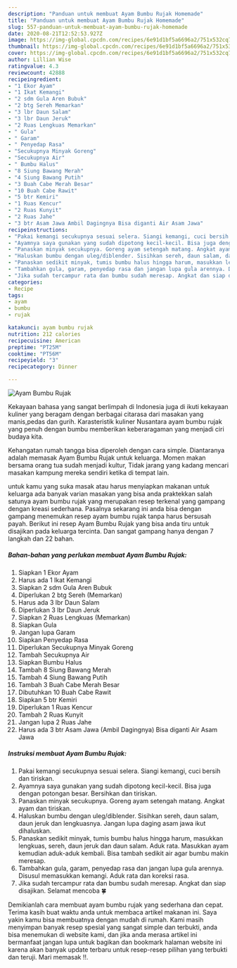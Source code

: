 ```yaml
---
description: "Panduan untuk membuat Ayam Bumbu Rujak Homemade"
title: "Panduan untuk membuat Ayam Bumbu Rujak Homemade"
slug: 557-panduan-untuk-membuat-ayam-bumbu-rujak-homemade
date: 2020-08-21T12:52:53.927Z
image: https://img-global.cpcdn.com/recipes/6e91d1bf5a6696a2/751x532cq70/ayam-bumbu-rujak-foto-resep-utama.jpg
thumbnail: https://img-global.cpcdn.com/recipes/6e91d1bf5a6696a2/751x532cq70/ayam-bumbu-rujak-foto-resep-utama.jpg
cover: https://img-global.cpcdn.com/recipes/6e91d1bf5a6696a2/751x532cq70/ayam-bumbu-rujak-foto-resep-utama.jpg
author: Lillian Wise
ratingvalue: 4.3
reviewcount: 42888
recipeingredient:
- "1 Ekor Ayam"
- "1 Ikat Kemangi"
- "2 sdm Gula Aren Bubuk"
- "2 btg Sereh Memarkan"
- "3 lbr Daun Salam"
- "3 lbr Daun Jeruk"
- "2 Ruas Lengkuas Memarkan"
- " Gula"
- " Garam"
- " Penyedap Rasa"
- "Secukupnya Minyak Goreng"
- "Secukupnya Air"
- " Bumbu Halus"
- "8 Siung Bawang Merah"
- "4 Siung Bawang Putih"
- "3 Buah Cabe Merah Besar"
- "10 Buah Cabe Rawit"
- "5 btr Kemiri"
- "1 Ruas Kencur"
- "2 Ruas Kunyit"
- "2 Ruas Jahe"
- "3 btr Asam Jawa Ambil Dagingnya Bisa diganti Air Asam Jawa"
recipeinstructions:
- "Pakai kemangi secukupnya sesuai selera. Siangi kemangi, cuci bersih dan tiriskan."
- "Ayamnya saya gunakan yang sudah dipotong kecil-kecil. Bisa juga dengan potongan besar. Bersihkan dan tiriskan."
- "Panaskan minyak secukupnya. Goreng ayam setengah matang. Angkat ayam dan tiriskan."
- "Haluskan bumbu dengan uleg/diblender. Sisihkan sereh, daun salam, daun jeruk dan lengkuasnya. Jangan lupa daging asam jawa ikut dihaluskan."
- "Panaskan sedikit minyak, tumis bumbu halus hingga harum, masukkan lengkuas, sereh, daun jeruk dan daun salam. Aduk rata. Masukkan ayam kemudian aduk-aduk kembali. Bisa tambah sedikit air agar bumbu makin meresap."
- "Tambahkan gula, garam, penyedap rasa dan jangan lupa gula arennya. Disusul memasukkan kemangi. Aduk rata dan koreksi rasa."
- "Jika sudah tercampur rata dan bumbu sudah meresap. Angkat dan siap disajikan. Selamat mencoba 🍀"
categories:
- Recipe
tags:
- ayam
- bumbu
- rujak

katakunci: ayam bumbu rujak 
nutrition: 212 calories
recipecuisine: American
preptime: "PT25M"
cooktime: "PT56M"
recipeyield: "3"
recipecategory: Dinner

---
```



![Ayam Bumbu Rujak](https://img-global.cpcdn.com/recipes/6e91d1bf5a6696a2/751x532cq70/ayam-bumbu-rujak-foto-resep-utama.jpg)

Kekayaan bahasa yang sangat berlimpah di Indonesia juga di ikuti kekayaan kuliner yang beragam dengan berbagai citarasa dari masakan yang manis,pedas dan gurih. Karasteristik kuliner Nusantara ayam bumbu rujak yang penuh dengan bumbu memberikan keberaragaman yang menjadi ciri budaya kita.




Kehangatan rumah tangga bisa diperoleh dengan cara simple. Diantaranya adalah memasak Ayam Bumbu Rujak untuk keluarga. Momen makan bersama orang tua sudah menjadi kultur, Tidak jarang yang kadang mencari masakan kampung mereka sendiri ketika di tempat lain.

untuk kamu yang suka masak atau harus menyiapkan makanan untuk keluarga ada banyak varian masakan yang bisa anda praktekkan salah satunya ayam bumbu rujak yang merupakan resep terkenal yang gampang dengan kreasi sederhana. Pasalnya sekarang ini anda bisa dengan gampang menemukan resep ayam bumbu rujak tanpa harus bersusah payah.
Berikut ini resep Ayam Bumbu Rujak yang bisa anda tiru untuk disajikan pada keluarga tercinta. Dan sangat gampang hanya dengan 7 langkah dan 22 bahan.


<!--inarticleads1-->

##### Bahan-bahan yang perlukan membuat Ayam Bumbu Rujak:

1. Siapkan 1 Ekor Ayam
1. Harus ada 1 Ikat Kemangi
1. Siapkan 2 sdm Gula Aren Bubuk
1. Diperlukan 2 btg Sereh (Memarkan)
1. Harus ada 3 lbr Daun Salam
1. Diperlukan 3 lbr Daun Jeruk
1. Siapkan 2 Ruas Lengkuas (Memarkan)
1. Siapkan  Gula
1. Jangan lupa  Garam
1. Siapkan  Penyedap Rasa
1. Diperlukan Secukupnya Minyak Goreng
1. Tambah Secukupnya Air
1. Siapkan  Bumbu Halus
1. Tambah 8 Siung Bawang Merah
1. Tambah 4 Siung Bawang Putih
1. Tambah 3 Buah Cabe Merah Besar
1. Dibutuhkan 10 Buah Cabe Rawit
1. Siapkan 5 btr Kemiri
1. Diperlukan 1 Ruas Kencur
1. Tambah 2 Ruas Kunyit
1. Jangan lupa 2 Ruas Jahe
1. Harus ada 3 btr Asam Jawa (Ambil Dagingnya) Bisa diganti Air Asam Jawa




<!--inarticleads2-->

##### Instruksi membuat  Ayam Bumbu Rujak:

1. Pakai kemangi secukupnya sesuai selera. Siangi kemangi, cuci bersih dan tiriskan.
1. Ayamnya saya gunakan yang sudah dipotong kecil-kecil. Bisa juga dengan potongan besar. Bersihkan dan tiriskan.
1. Panaskan minyak secukupnya. Goreng ayam setengah matang. Angkat ayam dan tiriskan.
1. Haluskan bumbu dengan uleg/diblender. Sisihkan sereh, daun salam, daun jeruk dan lengkuasnya. Jangan lupa daging asam jawa ikut dihaluskan.
1. Panaskan sedikit minyak, tumis bumbu halus hingga harum, masukkan lengkuas, sereh, daun jeruk dan daun salam. Aduk rata. Masukkan ayam kemudian aduk-aduk kembali. Bisa tambah sedikit air agar bumbu makin meresap.
1. Tambahkan gula, garam, penyedap rasa dan jangan lupa gula arennya. Disusul memasukkan kemangi. Aduk rata dan koreksi rasa.
1. Jika sudah tercampur rata dan bumbu sudah meresap. Angkat dan siap disajikan. Selamat mencoba 🍀




Demikianlah cara membuat ayam bumbu rujak yang sederhana dan cepat. Terima kasih buat waktu anda untuk membaca artikel makanan ini. Saya yakin kamu bisa membuatnya dengan mudah di rumah. Kami masih menyimpan banyak resep spesial yang sangat simple dan terbukti, anda bisa menemukan di website kami, dan jika anda merasa artikel ini bermanfaat jangan lupa untuk bagikan dan bookmark halaman website ini karena akan banyak update terbaru untuk resep-resep pilihan yang terbukti dan teruji. Mari memasak !!. 
